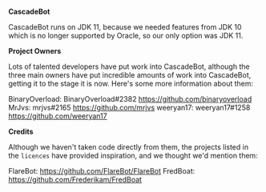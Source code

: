 __**CascadeBot**__

CascadeBot runs on JDK 11, because we needed features from JDK 10 which is no longer supported by Oracle, so our only option was JDK 11.

**Project Owners**

Lots of talented developers have put work into CascadeBot, although the three main owners have put incredible amounts of work into CascadeBot, getting it to the stage it is now. Here's some more information about them:

BinaryOverload: BinaryOverload#2382 https://github.com/binaryoverload
MrJvs: mrjvs#2165 https://github.com/mrjvs
weeryan17: weeryan17#1258 https://github.com/weeryan17

**Credits**

Although we haven't taken code directly from them, the projects listed in the `licences` have provided inspiration, and we thought we'd mention them:

FlareBot: https://github.com/FlareBot/FlareBot
FredBoat: https://github.com/Frederikam/FredBoat